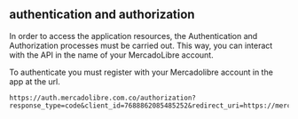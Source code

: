 
## authentication and authorization

In order to access the application resources, the Authentication and Authorization processes must be carried out. This way, you can interact with the API in the name of your MercadoLibre account.

To authenticate you must register with your Mercadolibre account in the app at the url.

````http
https://auth.mercadolibre.com.co/authorization?response_type=code&client_id=7688862085485252&redirect_uri=https://mercadolibrecomparator.com

````
